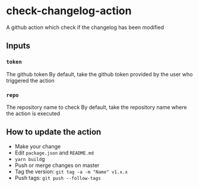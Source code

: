 # check-changelog-action

A github action which check if the changelog has been modified

## Inputs

### `token`

The github token
By default, take the github token provided by the user who triggered the action

### `repo`

The repository name to check
By default, take the repository name where the action is executed

## How to update the action

- Make your change
- Edit `package.json` and `README.md`
- `yarn build`g
- Push or merge changes on master
- Tag the version: `git tag -a -m "Name" v1.x.x`
- Push tags: `git push --follow-tags`
